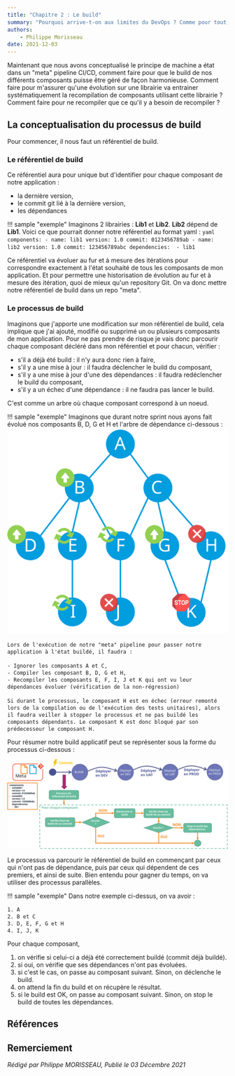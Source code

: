 ```yaml
---
title: "Chapitre 2 : Le build"
summary: "Pourquoi arrive-t-on aux limites du DevOps ? Comme pour tout, le temps fait son œuvre. La démarche DevOps n'y échappe pas. Vous pouvez avoir une démarche très aboutie, au bout de plusieurs mois ou plusieurs années, celle-ci aura naturellement du plomb dans l'aile."
authors:
    - Philippe Morisseau
date: 2021-12-03
---
```


Maintenant que nous avons conceptualisé le principe de machine a état dans un "meta" pipeline CI/CD, comment faire pour que le build de nos différents composants puisse être géré de façon harmonieuse.
Comment faire pour m'assurer qu'une évolution sur une librairie va entrainer systématiquement la recompilation de composants utilisant cette librairie ?
Comment faire pour ne recompiler que ce qu'il y a besoin de recompiler ?

## La conceptualisation du processus de build

Pour commencer, il nous faut un référentiel de build. 

### Le référentiel de build

Ce référentiel aura pour unique but d'identifier pour chaque composant de notre application :

- la dernière version,
- le commit git lié à la dernière version,
- les dépendances

!!! sample "exemple"
    Imaginons 2 librairies : **Lib1** et **Lib2**. **Lib2** dépend de **Lib1**.
    Voici ce que pourrait donner notre référentiel au format yaml :
    ```yaml
    components:
    - name: lib1
      version: 1.0
      commit: 0123456789ab
    - name: lib2
      version: 1.0
      commit: 123456789abc
      dependencies: 
      - lib1
    ```

Ce référentiel va évoluer au fur et à mesure des itérations pour correspondre exactement à l'état souhaité de tous les composants de mon application.
Et pour permettre une historisation de évolution au fur et à mesure des itération, quoi de mieux qu'un repository Git.
On va donc mettre notre référentiel de build dans un repo "meta".

### Le processus de build

Imaginons que j'apporte une modification sur mon référentiel de build, cela implique que j'ai ajouté, modifié ou supprimé un ou plusieurs composants de mon application. Pour ne pas prendre de risque je vais donc parcourir chaque composant décléré dans mon référentiel et pour chacun, vérifier :

- s'il a déjà été build : il n'y aura donc rien à faire,
- s'il y a une mise à jour : il faudra déclencher le build du composant,
- s'il y a une mise à jour d'une des dépendances : il faudra redéclencher le build du composant,
- s'il y a un échec d'une dépendance : il ne faudra pas lancer le build.

C'est comme un arbre où chaque composant correspond à un noeud.

!!! sample "exemple"
    Imaginons que durant notre sprint nous ayons fait évolué nos composants B, D, G et H et l'arbre de dépendance ci-dessous :
    ![tree](../../../img/05.comment.build.002.svg)

    Lors de l'exécution de notre "meta" pipeline pour passer notre application à l'état buildé, il faudra :

    - Ignorer les composants A et C,
    - Compiler les composant B, D, G et H,
    - Recompiler les composants E, F, I, J et K qui ont vu leur dépendances évoluer (vérification de la non-régression)
    
    Si durant le processus, le composant H est en échec (erreur remonté lors de la compilation ou de l'exécution des tests unitaires), alors il faudra veiller à stopper le processus et ne pas buildé les composants dépendants. Le composant K est donc bloqué par son prédecesseur le composant H.

Pour résumer notre build applicatif peut se représenter sous la forme du processus ci-dessous : 

![process](../../../img/05.comment.build.001.svg)

Le processus va parcourir le référentiel de build en commençant par ceux qui n'ont pas de dépendance, puis par ceux qui dépendent de ces premiers, et ainsi de suite. Bien entendu pour gagner du temps, on va utiliser des processus parallèles.

!!! sample "exemple" 
    Dans notre exemple ci-dessus, on va avoir :

    1. A
    2. B et C
    3. D, E, F, G et H
    4. I, J, K

Pour chaque composant,

1. on vérifie si celui-ci a déjà été correctement buildé (commit déjà buildé).
2. si oui, on vérifie que ses dépendances n'ont pas évoluées.
3. si c'est le cas, on passe au composant suivant. Sinon, on déclenche le build.
4. on attend la fin du build et on récupère le résultat.
5. si le build est OK, on passe au composant suivant. Sinon, on stop le build de toutes les dépendances.



## Références


## Remerciement


_Rédigé par Philippe MORISSEAU, Publié le 03 Décembre 2021_